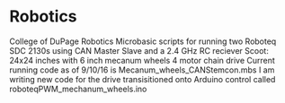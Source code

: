 # Robotics
College of DuPage Robotics
Microbasic scripts for running two Roboteq SDC 2130s using CAN Master Slave and a 2.4 GHz RC reciever
Scoot: 24x24 inches with 6 inch mecanum wheels 4 motor chain drive
Current running code as of 9/10/16 is Mecanum_wheels_CANStemcon.mbs
I am writing new code for the drive transisitioned onto Arduino control called roboteqPWM_mechanum_wheels.ino
